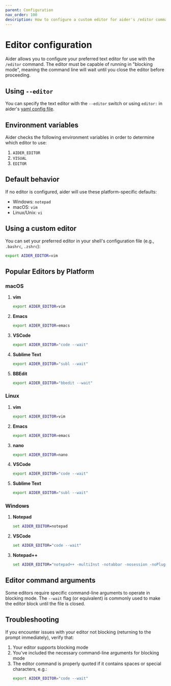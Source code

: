 ```yaml
---
parent: Configuration
nav_order: 100
description: How to configure a custom editor for aider's /editor command
---
```


# Editor configuration

Aider allows you to configure your preferred text editor for use with the `/editor` command. The editor must be capable of running in "blocking mode", meaning the command line will wait until you close the editor before proceeding.

## Using `--editor`

You can specify the text editor with the `--editor` switch or using
`editor:` in aider's
[yaml config file](https://aider.chat/docs/config/aider_conf.html).

## Environment variables

Aider checks the following environment variables in order to determine which editor to use:

1. `AIDER_EDITOR`
2. `VISUAL`
3. `EDITOR`

## Default behavior

If no editor is configured, aider will use these platform-specific defaults:

- Windows: `notepad`
- macOS: `vim`
- Linux/Unix: `vi`

## Using a custom editor

You can set your preferred editor in your shell's configuration file (e.g., `.bashrc`, `.zshrc`):

```bash
export AIDER_EDITOR=vim
```

## Popular Editors by Platform

### macOS

1. **vim**
   ```bash
   export AIDER_EDITOR=vim
   ```

2. **Emacs**
   ```bash
   export AIDER_EDITOR=emacs
   ```

3. **VSCode**
   ```bash
   export AIDER_EDITOR="code --wait"
   ```

4. **Sublime Text**
   ```bash
   export AIDER_EDITOR="subl --wait"
   ```

5. **BBEdit**
   ```bash
   export AIDER_EDITOR="bbedit --wait"
   ```

### Linux

1. **vim**
   ```bash
   export AIDER_EDITOR=vim
   ```

2. **Emacs**
   ```bash
   export AIDER_EDITOR=emacs
   ```

3. **nano**
   ```bash
   export AIDER_EDITOR=nano
   ```

4. **VSCode**
   ```bash
   export AIDER_EDITOR="code --wait"
   ```

5. **Sublime Text**
   ```bash
   export AIDER_EDITOR="subl --wait"
   ```

### Windows

1. **Notepad**
   ```bat
   set AIDER_EDITOR=notepad
   ```

2. **VSCode**
   ```bat
   set AIDER_EDITOR="code --wait"
   ```

3. **Notepad++**
   ```bat
   set AIDER_EDITOR="notepad++ -multiInst -notabbar -nosession -noPlugin -waitForClose"
   ```

## Editor command arguments

Some editors require specific command-line arguments to operate in blocking mode. The `--wait` flag (or equivalent) is commonly used to make the editor block until the file is closed.

## Troubleshooting

If you encounter issues with your editor not blocking (returning to the prompt immediately), verify that:

1. Your editor supports blocking mode
2. You've included the necessary command-line arguments for blocking mode
3. The editor command is properly quoted if it contains spaces or special characters, e.g.:
   ```bash
   export AIDER_EDITOR="code --wait"
   ```
